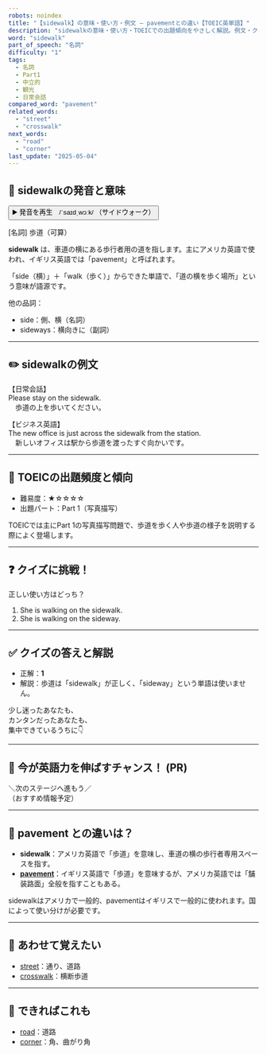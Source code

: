 ```yaml
---
robots: noindex
title: "【sidewalk】の意味・使い方・例文 ― pavementとの違い【TOEIC英単語】"
description: "sidewalkの意味・使い方・TOEICでの出題傾向をやさしく解説。例文・クイズ付きでpavementとの違いもわかりやすく学べます。"
word: "sidewalk"
part_of_speech: "名詞"
difficulty: "1"
tags:
  - 名詞
  - Part1
  - 中立的
  - 観光
  - 日常会話
compared_word: "pavement"
related_words:
  - "street"
  - "crosswalk"
next_words:
  - "road"
  - "corner"
last_update: "2025-05-04"
---
```


## 🔰 sidewalkの発音と意味

<button class="play-audio" onclick="playTTS('sidewalk')">
  <span class="play-audio-main">
    ▶️ 発音を再生　/ˈsaɪdˌwɔːk/
  </span>
  <span class="play-audio-sub">
    （サイドウォーク）
  </span>
</button>

[名詞] 歩道（可算）

**sidewalk** は、車道の横にある歩行者用の道を指します。主にアメリカ英語で使われ、イギリス英語では「pavement」と呼ばれます。

「side（横）」＋「walk（歩く）」からできた単語で、「道の横を歩く場所」という意味が語源です。

他の品詞：  
- side：側、横（名詞）
- sideways：横向きに（副詞）

---

## ✏️ sidewalkの例文

【日常会話】  
Please stay on the sidewalk.  
　歩道の上を歩いてください。

【ビジネス英語】  
The new office is just across the sidewalk from the station.  
　新しいオフィスは駅から歩道を渡ったすぐ向かいです。

---

## 🎯 TOEICの出題頻度と傾向

- 難易度：★☆☆☆☆
- 出題パート：Part 1（写真描写）

TOEICでは主にPart 1の写真描写問題で、歩道を歩く人や歩道の様子を説明する際によく登場します。

---

## ❓ クイズに挑戦！

正しい使い方はどっち？

1. She is walking on the sidewalk.  
2. She is walking on the sideway.

---

## ✅ クイズの答えと解説

- 正解：**1**
- 解説：歩道は「sidewalk」が正しく、「sideway」という単語は使いません。

少し迷ったあなたも、  
カンタンだったあなたも、  
集中できているうちに👇️

---

## 🚀 今が英語力を伸ばすチャンス！ (PR)

<div class="info-center">
＼次のステージへ進もう／<br>  
（おすすめ情報予定）
</div>

---

## 🤔  pavement との違いは？

- **sidewalk**：アメリカ英語で「歩道」を意味し、車道の横の歩行者専用スペースを指す。
- **[pavement](/pavement)**：イギリス英語で「歩道」を意味するが、アメリカ英語では「舗装路面」全般を指すこともある。

sidewalkはアメリカで一般的、pavementはイギリスで一般的に使われます。国によって使い分けが必要です。

---

## 🧩 あわせて覚えたい

- [street](/street)：通り、道路
- [crosswalk](/crosswalk)：横断歩道

---

## 📖 できればこれも

- [road](/road)：道路
- [corner](/corner)：角、曲がり角

<!-- cvid: aid38_bid07 -->
